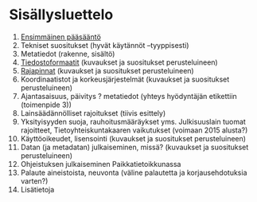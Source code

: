 Sisällysluettelo
================

1. [Ensimmäinen pääsääntö](PrimeDirective.md)
1. Tekniset suositukset (hyvät käytännöt –tyyppisesti)
  1. Metatiedot (rakenne, sisältö)
  2. [Tiedostoformaatit](Tiedostoformaatti.md) (kuvaukset ja suositukset perusteluineen)
  3. [Rajapinnat](Rajapinta.md) (kuvaukset ja suositukset perusteluineen)
  4.	Koordinaatistot ja korkeusjärjestelmät (kuvaukset ja suositukset perusteluineen)
  5.	Ajantasaisuus, päivitys ? metatiedot (yhteys hyödyntäjän etikettiin (toimenpide 3))
2. Lainsäädännölliset rajoitukset (tiivis esittely)
  1. Yksityisyyden suoja, rauhoitusmääräykset yms. 
	Julkisuuslain tuomat rajoitteet, Tietoyhteiskuntakaaren vaikutukset (voimaan 2015 alusta?)
3. Käyttöoikeudet, lisensointi (kuvaukset ja suositukset perusteluineen)
4. Datan (ja metadatan) julkaiseminen, missä? (kuvaukset ja suositukset perusteluineen)
5. Ohjeistuksen julkaiseminen Paikkatietoikkunassa
6. Palaute aineistoista, neuvonta (väline palautetta ja korjausehdotuksia varten?)
7. Lisätietoja

